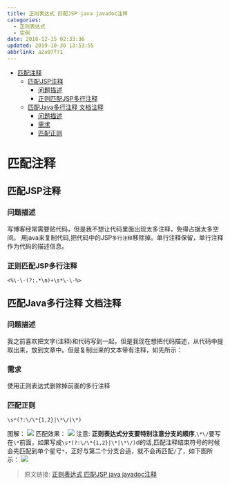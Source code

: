 ```yaml
---
title: 正则表达式 匹配JSP java javadoc注释
categories: 
  - 正则表达式
  - 实例
date: 2018-12-15 02:33:36
updated: 2019-10-30 13:53:55
abbrlink: a2a97f71
---
```

- [匹配注释](/blog/html/a2a97f71/#匹配注释)
    - [匹配JSP注释](/blog/html/a2a97f71/#匹配JSP注释)
        - [问题描述](/blog/html/a2a97f71/#问题描述)
        - [正则匹配JSP多行注释](/blog/html/a2a97f71/#正则匹配JSP多行注释)
    - [匹配Java多行注释 文档注释](/blog/html/a2a97f71/#匹配Java多行注释-文档注释)
        - [问题描述](/blog/html/a2a97f71/#问题描述)
        - [需求](/blog/html/a2a97f71/#需求)
        - [匹配正则](/blog/html/a2a97f71/#匹配正则)

<!--more-->
<script src="https://cdn.bootcss.com/jquery/3.4.0/jquery.slim.min.js"></script>
<script>$(document).ready(function () {$(".post-body > ul:nth-child(1)").hide();});</script>

<!--end-->
# 匹配注释 #
## 匹配JSP注释 ##
### 问题描述 ###
写博客经常需要贴代码，但是我不想让代码里面出现太多注释，免得占据太多空间。
用java来复制代码,把代码中的JSP`多行注释`移除掉。单行注释保留，单行注释作为代码的描述信息。
### 正则匹配JSP多行注释 ###
```
<%\-\-(?:.*\n)+\s*\-\-%>
```
## 匹配Java多行注释 文档注释 ##
### 问题描述 ###
我之前喜欢把文字(注释)和代码写到一起，但是我现在想把代码描述，从代码中提取出来，放到文章中。但是复制出来的文本带有注释，如先所示：

### 需求 ###
使用正则表达式删除掉前面的多行注释
### 匹配正则 ###
```
\s*(?:\/\*{1,2}|\*\/|\*)
```
图解：
![](https://image-1257720033.cos.ap-shanghai.myqcloud.com/blog/regex/example/annotation/java_javadoc.png)
匹配效果：
![](https://image-1257720033.cos.ap-shanghai.myqcloud.com/blog/regex/example/annotation/java_javadoc_vscode.png)
注意: **正则表达式分支要特别注意分支的顺序**,`\*\/`要写在`\*`前面，如果写成`\s*(?:\/\*{1,2}|\*|\*\/)`d的话,匹配注释结束符号的时候会先匹配到单个星号`*`，正好与第二个分支合适，就不会再匹配`/`了，如下图所示：
![](https://image-1257720033.cos.ap-shanghai.myqcloud.com/blog/regex/example/annotation/shunxu.png)


>原文链接: [正则表达式 匹配JSP java javadoc注释](https://lanlan2017.github.io/blog/a2a97f71/)
